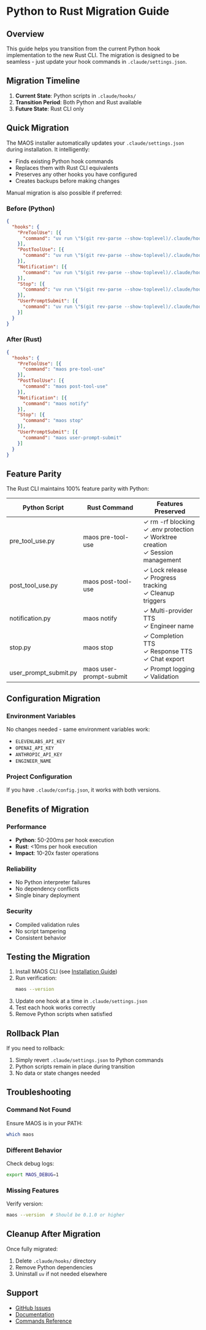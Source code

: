 # Python to Rust Migration Guide

## Overview

This guide helps you transition from the current Python hook implementation to the new Rust CLI. The migration is designed to be seamless - just update your hook commands in `.claude/settings.json`.

## Migration Timeline

1. **Current State**: Python scripts in `.claude/hooks/`
2. **Transition Period**: Both Python and Rust available
3. **Future State**: Rust CLI only

## Quick Migration

The MAOS installer automatically updates your `.claude/settings.json` during installation. It intelligently:
- Finds existing Python hook commands
- Replaces them with Rust CLI equivalents
- Preserves any other hooks you have configured
- Creates backups before making changes

Manual migration is also possible if preferred:

### Before (Python)
```json
{
  "hooks": {
    "PreToolUse": [{
      "command": "uv run \"$(git rev-parse --show-toplevel)/.claude/hooks/pre_tool_use.py\""
    }],
    "PostToolUse": [{
      "command": "uv run \"$(git rev-parse --show-toplevel)/.claude/hooks/post_tool_use.py\""
    }],
    "Notification": [{
      "command": "uv run \"$(git rev-parse --show-toplevel)/.claude/hooks/notification.py\""
    }],
    "Stop": [{
      "command": "uv run \"$(git rev-parse --show-toplevel)/.claude/hooks/stop.py\""
    }],
    "UserPromptSubmit": [{
      "command": "uv run \"$(git rev-parse --show-toplevel)/.claude/hooks/user_prompt_submit.py\""
    }]
  }
}
```

### After (Rust)
```json
{
  "hooks": {
    "PreToolUse": [{
      "command": "maos pre-tool-use"
    }],
    "PostToolUse": [{
      "command": "maos post-tool-use"
    }],
    "Notification": [{
      "command": "maos notify"
    }],
    "Stop": [{
      "command": "maos stop"
    }],
    "UserPromptSubmit": [{
      "command": "maos user-prompt-submit"
    }]
  }
}
```

## Feature Parity

The Rust CLI maintains 100% feature parity with Python:

| Python Script | Rust Command | Features Preserved |
|--------------|--------------|-------------------|
| pre_tool_use.py | maos pre-tool-use | ✓ rm -rf blocking<br>✓ .env protection<br>✓ Worktree creation<br>✓ Session management |
| post_tool_use.py | maos post-tool-use | ✓ Lock release<br>✓ Progress tracking<br>✓ Cleanup triggers |
| notification.py | maos notify | ✓ Multi-provider TTS<br>✓ Engineer name |
| stop.py | maos stop | ✓ Completion TTS<br>✓ Response TTS<br>✓ Chat export |
| user_prompt_submit.py | maos user-prompt-submit | ✓ Prompt logging<br>✓ Validation |

## Configuration Migration

### Environment Variables
No changes needed - same environment variables work:
- `ELEVENLABS_API_KEY`
- `OPENAI_API_KEY`
- `ANTHROPIC_API_KEY`
- `ENGINEER_NAME`

### Project Configuration
If you have `.claude/config.json`, it works with both versions.

## Benefits of Migration

### Performance
- **Python**: 50-200ms per hook execution
- **Rust**: <10ms per hook execution
- **Impact**: 10-20x faster operations

### Reliability
- No Python interpreter failures
- No dependency conflicts
- Single binary deployment

### Security
- Compiled validation rules
- No script tampering
- Consistent behavior

## Testing the Migration

1. Install MAOS CLI (see [Installation Guide](./installation.md))
2. Run verification:
   ```bash
   maos --version
   ```
3. Update one hook at a time in `.claude/settings.json`
4. Test each hook works correctly
5. Remove Python scripts when satisfied

## Rollback Plan

If you need to rollback:
1. Simply revert `.claude/settings.json` to Python commands
2. Python scripts remain in place during transition
3. No data or state changes needed

## Troubleshooting

### Command Not Found
Ensure MAOS is in your PATH:
```bash
which maos
```

### Different Behavior
Check debug logs:
```bash
export MAOS_DEBUG=1
```

### Missing Features
Verify version:
```bash
maos --version  # Should be 0.1.0 or higher
```

## Cleanup After Migration

Once fully migrated:
1. Delete `.claude/hooks/` directory
2. Remove Python dependencies
3. Uninstall `uv` if not needed elsewhere

## Support

- [GitHub Issues](https://github.com/clafollett/maos/issues)
- [Documentation](../README.md)
- [Commands Reference](./commands.md)